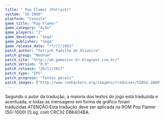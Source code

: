 ```yaml
---
title: " Pop Flamer (Patryck)"
system: "SG-1000"
platform: "Console"
game_title: "Pop Flamer"
game_category: "Ação"
game_players: "2"
game_developer: "Sega"
game_publisher: "Sega"
game_release_date: "??/??/1983"
patch_author: "Patryck Padilha de Oliveira"
patch_group: "Nenhum"
patch_site: "http://ab-gamesinc-br.blogspot.com.br/"
patch_version: "0.9"
patch_release: "26/11/2017"
patch_type: "IPS"
patch_progress: "Textos gerais"
patch_images: ["http://www.romhackers.org/imagens/traducoes/%5BSG-1000%5D%20Pop%20Flamer%20-%20Patryck%20-%201.png","http://www.romhackers.org/imagens/traducoes/%5BSG-1000%5D%20Pop%20Flamer%20-%20Patryck%20-%202.png","http://www.romhackers.org/imagens/traducoes/%5BSG-1000%5D%20Pop%20Flamer%20-%20Patryck%20-%203.png"]
---
```

Segundo o autor da tradução, a maioria dos textos do jogo está traduzida e acentuada, e todas as mensagens em forma de gráfico foram traduzidas.ATENÇÃO:Esta tradução deve ser aplicada na ROM Pop Flamer (SG-1000) [!].sg, com CRC32 DB6404BA.